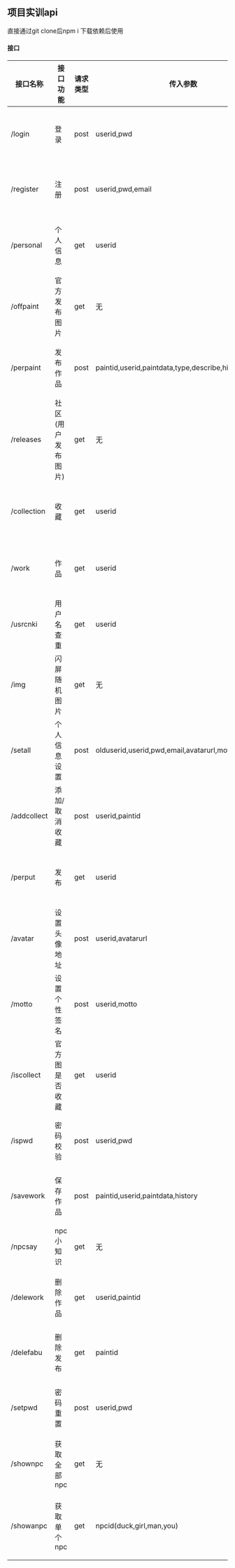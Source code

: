 ## 项目实训api

直接通过git clone后npm i 下载依赖后使用

#### 接口

| 接口名称  | 接口功能  | 请求类型 | 传入参数 | 返回样式 |
| ----- | ----- | ----- | ----- | ----- |
| /login    | 登录        | post | userid,pwd | { state: '', message: '', content: true or false } |
| /register | 注册        | post | userid,pwd,email | { state: '', message: '', content: true or false } |
| /personal | 个人信息    | get  | userid | { state: '', message: '', content: json对象 } |
| /offpaint | 官方发布图片 | get  | 无    | { state: '', message: '', content: json对象 } |
| /perpaint | 发布作品 | post | paintid,userid,paintdata,type,describe,history,col,raw | { state: '', message: '', content: json对象 } |
| /releases | 社区 (用户发布图片) | get  | 无 | { state: '', message: '', content: json对象 } |
| /collection | 收藏      | get  | userid | { state: '', message: '', content: json对象 } |
| /work     | 作品        | get  | userid | { state: '', message: '', content: json对象 } |
| /usrcnki  | 用户名查重   | get  | userid | { state: '', message: '', content: true or false } |
| /img      | 闪屏随机图片 | get  | 无    | 图片 |
| /setall   | 个人信息设置 | post  | olduserid,userid,pwd,email,avatarurl,motto    | { state: '', message: '', content: true or false } |
| /addcollect | 添加/取消 收藏   | post  | userid,paintid    | { state: '', message: '', content: true or false } |
| /perput | 发布   | get  | userid    | { state: '', message: '', content: json对象 } |
| /avatar | 设置头像地址 | post  | userid,avatarurl    | { state: '', message: '', content: true or false } |
| /motto | 设置个性签名   | post  | userid,motto    | { state: '', message: '', content: true or false } |
| /iscollect | 官方图是否收藏 | get  | userid   | { state: '', message: '', content: json对象 } |
| /ispwd | 密码校验   | post  | userid,pwd    | { state: '', message: '', content: true or false } |
| /savework | 保存作品   | post  | paintid,userid,paintdata,history | { state: '', message: '', content: true or false } |
| /npcsay | npc小知识   | get  | 无 | { state: '', message: '', content: string } |
| /delework | 删除作品   | get  | userid,paintid | { state: '', message: '', content: true or false } |
| /delefabu | 删除发布   | get  | paintid | { state: '', message: '', content: true or false } |
| /setpwd | 密码重置   | post  | userid,pwd | { state: '', message: '', content: true or false } |
| /shownpc | 获取全部npc  | get  | 无 | { state: '', message: '', content: json对象 } |
| /showanpc | 获取单个npc   | get  | npcid(duck,girl,man,you) | { state: '', message: '', content: json对象,length:  } |